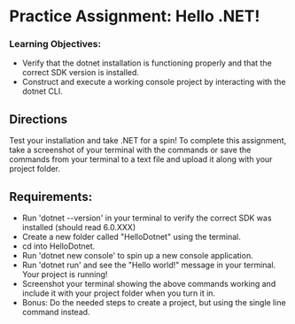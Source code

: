 # Practice Assignment: Hello .NET!

### Learning Objectives:

- Verify that the dotnet installation is functioning properly and that the correct SDK version is installed.
- Construct and execute a working console project by interacting with the dotnet CLI.

## Directions
Test your installation and take .NET for a spin! To complete this assignment, take a screenshot of your terminal with the commands or save the commands from your terminal to a text file and upload it along with your project folder.

## Requirements:

- Run 'dotnet --version' in your terminal to verify the correct SDK was installed (should read 6.0.XXX)
- Create a new folder called "HelloDotnet" using the terminal.
- cd into HelloDotnet.
- Run 'dotnet new console' to spin up a new console application.
- Run 'dotnet run' and see the "Hello world!" message in your terminal. Your project is running!
- Screenshot your terminal showing the above commands working and include it with your project folder when you turn it in.
- Bonus: Do the needed steps to create a project, but using the single line command instead.
